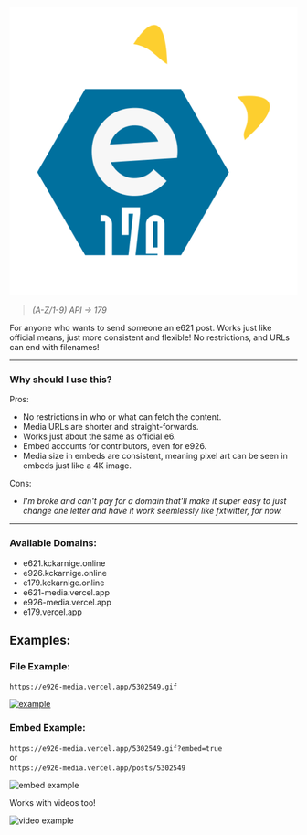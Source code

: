 ![e719](./icon.svg)

>*(A-Z/1-9) API -> 179*

For anyone who wants to send someone an e621 post. Works just like official means, just more consistent and flexible! No restrictions, and URLs can end with filenames!

----

### Why should I use this?

Pros:
- No restrictions in who or what can fetch the content.
- Media URLs are shorter and straight-forwards.
- Works just about the same as official e6.
- Embed accounts for contributors, even for e926.
- Media size in embeds are consistent, meaning pixel art can be seen in embeds just like a 4K image.

Cons: 
- *I'm broke and can't pay for a domain that'll make it super easy to just change one letter and have it work seemlessly like fxtwitter, for now.*

----

### Available Domains:

- e621.kckarnige.online
- e926.kckarnige.online
- e179.kckarnige.online
- e621-media.vercel.app
- e926-media.vercel.app
- e179.vercel.app

## Examples:

### File Example:

`https://e926-media.vercel.app/5302549.gif`

[![example](https://e926-media.vercel.app/5302549.gif)](https://e926-media.vercel.app/5302549.gif)

### Embed Example:

`https://e926-media.vercel.app/5302549.gif?embed=true`  
or  
`https://e926-media.vercel.app/posts/5302549`

![embed example](https://e926-media.vercel.app/embed_example.png)

Works with videos too!

![video example](https://e926-media.vercel.app/video_example.png)
